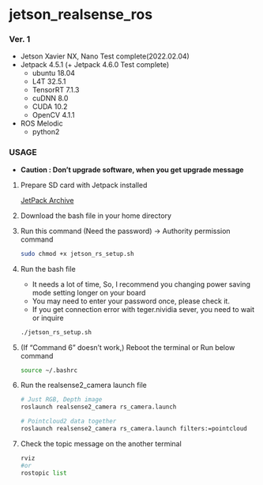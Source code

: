 # jetson_realsense_ros

### Ver. 1
- Jetson Xavier NX, Nano Test complete(2022.02.04)
- Jetpack 4.5.1 (+ Jetpack 4.6.0 Test complete)
    - ubuntu 18.04
    - L4T 32.5.1
    - TensorRT 7.1.3
    - cuDNN 8.0
    - CUDA 10.2
    - OpenCV 4.1.1
- ROS Melodic
    - python2
    

### USAGE

- **Caution : Don’t upgrade software, when you get upgrade message**
1. Prepare SD card with Jetpack installed
    
    [JetPack Archive](https://developer.nvidia.com/embedded/jetpack-archive)
    
2. Download the bash file in your home directory
3. Run this command (Need the password) → Authority permission command
    
    ```bash
    sudo chmod +x jetson_rs_setup.sh
    ```
    
4. Run the bash file
    - It needs a lot of time, So, I recommend you changing power saving mode setting longer on your board
    - You may need to enter your password once, please check it.
    - If you get connection error with teger.nividia sever, you need to wait or inquire
    
    ```bash
    ./jetson_rs_setup.sh
    ```
    
5. (If “Command 6” doesn’t work,) Reboot the terminal or Run below command
    
    ```bash
    source ~/.bashrc
    ```
    
6. Run the realsense2_camera launch file
    
    ```bash
    # Just RGB, Depth image
    roslaunch realsense2_camera rs_camera.launch
    
    # Pointcloud2 data together
    roslaunch realsense2_camera rs_camera.launch filters:=pointcloud
    ```
    
7. Check the topic message on the another terminal
    
    ```python
    rviz
    #or
    rostopic list
    ```
